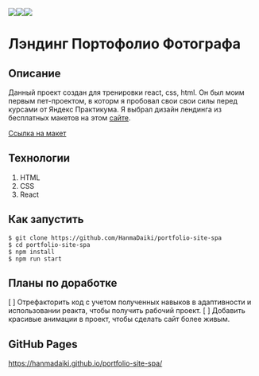 <img src="https://img.shields.io/badge/html5-%23E34F26.svg?style=for-the-badge&logo=html5&logoColor=white" target="_blank"><img src="https://img.shields.io/badge/css3-%231572B6.svg?style=for-the-badge&logo=css3&logoColor=white" target="_blank"><img src="https://img.shields.io/badge/react-%2320232a.svg?style=for-the-badge&logo=react&logoColor=%2361DAFB"/>

# Лэндинг Портофолио Фотографа

## Описание

Данный проект создан для тренировки react, css, html. Он был моим первым пет-проектом, в которм я пробовал свои свои силы перед курсами от Яндекс Практикума. Я выбрал дизайн лендинга из бесплатных макетов на этом [сайте](https://blog.maxgraph.ru/besplatnye-makety-figma-dlya-verstki-sajta/). 

[Ссылка на макет](https://www.figma.com/file/5D9pDuLtS042hzaoN69Kd7/Free--Landing--Page-Template?node-id=0%3A1)

## Технологии
  1. HTML
  2. CSS
  3. React

## Как запустить

```
$ git clone https://github.com/HanmaDaiki/portfolio-site-spa
$ cd portfolio-site-spa
$ npm install
$ npm run start
```

## Планы по доработке

[ ] Отрефакторить код с учетом полученных навыков в адаптивности и использовании реакта, чтобы получить рабочий проект.
[ ] Добавить красивые анимации в проект, чтобы сделать сайт более живым. 


## GitHub Pages

https://hanmadaiki.github.io/portfolio-site-spa/
